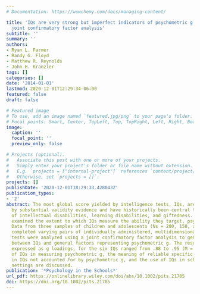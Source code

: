 ```yaml
---
# Documentation: https://wowchemy.com/docs/managing-content/

title: 'IQs are very strong but imperfect indicators of psychometric g: Results from
  joint confirmatory factor analysis'
subtitle: ''
summary: ''
authors:
- Ryan L. Farmer
- Randy G. Floyd
- Matthew R. Reynolds
- John H. Kranzler
tags: []
categories: []
date: '2014-01-01'
lastmod: 2020-12-01T12:29:34-06:00
featured: false
draft: false

# Featured image
# To use, add an image named `featured.jpg/png` to your page's folder.
# Focal points: Smart, Center, TopLeft, Top, TopRight, Left, Right, BottomLeft, Bottom, BottomRight.
image:
  caption: ''
  focal_point: ''
  preview_only: false

# Projects (optional).
#   Associate this post with one or more of your projects.
#   Simply enter your project's folder or file name without extension.
#   E.g. `projects = ["internal-project"]` references `content/project/deep-learning/index.md`.
#   Otherwise, set `projects = []`.
projects: []
publishDate: '2020-12-01T18:29:33.428043Z'
publication_types:
- '2'
abstract: The most global score yielded by intelligence tests, IQs, are supported
  by substantial validity evidence and have historically been central to the identification
  of intellectual disabilities, learning disabilities, and giftedness. This study
  examined the extent to which IQs measure the ability they target, psychometric g.
  Data from three samples of children and adolescents (Ns = 200, 150, and 135) who
  completed varying pairs of individually administered, multidimensional intelligence
  tests were analyzed using a joint confirmatory factor analysis to generate correlations
  between IQs and general factors representing psychometric g. The resulting values,
  expressed as g loadings, for the six IQs ranged from .88 to .95 (M = .92). The accuracy
  of IQs in measuring psychometric g, the meaning of reliable specific ability variance
  in IQs not accounted for by psychometric g, and the use of IQs in schools and related
  settings are discussed.
publication: '*Psychology in the Schools*'
url_pdf: https://onlinelibrary.wiley.com/doi/abs/10.1002/pits.21785
doi: https://doi.org/10.1002/pits.21785
---
```

